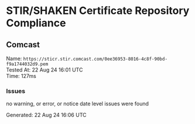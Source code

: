 # STIR/SHAKEN Certificate Repository Compliance

## Comcast

Name: `https://sticr.stir.comcast.com/0ee36953-8016-4c8f-90bd-f9a1744032d9.pem`\
Tested At: 22 Aug 24 16:01 UTC\
Time: 127ms

### Issues

no warning, or error, or notice date level issues were found

Generated: 22 Aug 24 16:06 UTC